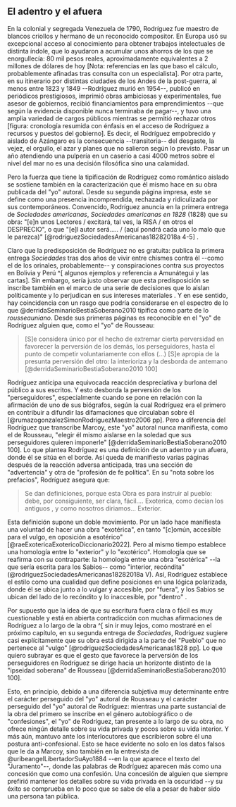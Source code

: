 ## El adentro y el afuera

En la colonial y segregada Venezuela de 1790, Rodríguez fue maestro de blancos criollos y hermano de un reconocido compositor. En Europa usó su excepcional acceso al conocimiento para obtener trabajos intelectuales de distinta índole, que lo ayudaron a acumular unos ahorros de los que se enorgullecía: 80 mil pesos reales, aproximadamente equivalentes a 2 millones de dólares de hoy [Nota: referencias en las que baso el cálculo, probablemente afinadas tras consulta con un especialista]. Por otra parte, en su itinerario por distintas ciudades de los Andes de la post-guerra, al menos entre 1823 y 1849 --Rodríguez murió en 1954--, publicó en  periódicos prestigiosos, imprimió obras ambiciosas y experimentales, fue asesor de gobiernos, recibió financiamientos para emprendimientos --que según la evidencia disponible nunca terminaba de pagar--,  y tuvo una amplia variedad de cargos públicos mientras se permitió rechazar otros  [figura: cronología resumida con énfasis en el acceso de Rodríguez a recursos y puestos del gobierno]. Es decir, el Rodríguez empobrecido y aislado de Azángaro es la consecuencia --transitoria-- del desgaste, la vejez, el orgullo, el azar y planes que no salieron según lo previsto. Pasar un año atendiendo una pulpería en un caserío a casi 4000 metros sobre el nivel del mar no es una decisión filosófica sino una calamidad.

Pero la fuerza que tiene la tipificación de Rodríguez como romántico aislado se sostiene también en la caracterización que él mismo hace en su obra publicada del "yo" autoral. Desde su segunda página impresa, este se define como una presencia incomprendida, rechazada y ridiculizada por sus contemporáneos. Convencido, Rodríguez anuncia en la primera entrega de *Sociedades americanas*, *Sociedades americanas en 1828* (1828) que su obra: "[e]n unos Lectores / excitará, tal ves, la RISA / en otros el DESPRECIO", o que "[e]l autor será..... / (aquí pondrá cada uno lo malo que le parezca)" [@rodriguezSociedadesAmericanas18282018a 4-5] . 

Claro que la predisposición de Rodríguez no es gratuita: publica la primera entrega *Sociedades* tras dos años de vivir entre chismes contra él --como el de los orinales, probablemente-- y conspiraciones contra sus proyectos en Bolivia y Perú ^[ algunos ejemplos y referencia a Amunátegui y las cartas]. Sin embargo, sería justo observar que esta predisposición se inscribe también en el marco de una serie de decisiones que lo aislan políticamente y lo perjudican en sus intereses materiales . Y en ese sentido, hay coincidencia con un rasgo que podría considerarse en el espectro de lo que @derridaSeminarioBestiaSoberano2010 tipifica como parte de lo *rousseauniano*. Desde sus primeras páginas es reconocible en el "yo" de Rodríguez alguien que, como el "yo" de Rousseau:

>[S]e considera único por el hecho de extremar cierta perversidad en favorecer la perversión de los demás, los perseguidores, hasta el punto de competir voluntariamente con ellos (...) [S]e apropia de la presunta perversión del otro: la interioriza y la desborda de antemano [@derridaSeminarioBestiaSoberano2010 100]

Rodríguez anticipa una equivocada reacción despreciativa y burlona del público a sus escritos. Y esto desborda la perversión de los "perseguidores", especialmente cuando se pone en relación con la afirmación de uno de sus biógrafos, según la cual  Rodríguez era el primero en contribuir a difundir las difamaciones que circulaban sobre él [@rumazogonzalezSimonRodriguezMaestro2006 pp]. Pero a diferencia del Rodríguez que transcribe Marcoy, este "yo" autoral nunca manifiesta, como el de Rousseau, "elegir él mismo aislarse en la soledad que sus perseguidores quieren imponerle" [@derridaSeminarioBestiaSoberano2010 100]. Lo que plantea Rodríguez es una definición de un adentro y un afuera, donde él se sitúa en el borde. Así queda de manifiesto varias páginas después de la reacción adversa anticipada, tras una sección de "advertencia" y otra de "profesión de fe política". En su "nota sobre los prefacios", Rodríguez asegura que:

> Se dan definiciones, porque esta Obra es para instruir al pueblo: debe, por consiguiente, ser clara, fácil…. Exoterica, como decian los antiguos , y como nosotros diriamos... Exterior. 

Esta definición supone un doble movimiento. Por un lado hace manifiesta una voluntad de hacer una obra "exotérica", en tanto "[c]omún, accesible para el vulgo, en oposición a esotérico" [@raeExotericaExotericoDiccionario2022]. Pero al mismo tiempo establece una homología entre lo "exterior" y lo "exotérico". Homología que se reafirma con su contraparte: la homología entre una obra "esotérica" --la que sería escrita para los Sabios-- como "interior, recóndita" (@rodriguezSociedadesAmericanas18282018a V). Así, Rodríguez establece el estilo como una cualidad que define posiciones en una lógica polarizada, donde él se ubica junto a lo vulgar y accesible, por "fuera", y los Sabios se ubican del lado de lo recóndito y lo inaccesible, por "dentro" . 

Por supuesto que la idea de que su escritura fuera clara o fácil es muy cuestionable y está en abierta contradicción con muchas afirmaciones de Rodríguez a lo largo de la obra ^[ sin ir muy lejos, como mostraré en el próximo capítulo, en su segunda entrega de *Sociedades*, Rodríguez sugiere casi explícitamente que su obra está dirigida a la parte del "Pueblo" que no pertenece al "vulgo" [@rodriguezSociedadesAmericanas1828 pp]. Lo que quiero subrayar  es que el gesto que favorece la perversión de los perseguidores en Rodríguez se dirige hacia un horizonte distinto de la "ipseidad soberana" de Rousseau [@derridaSeminarioBestiaSoberano2010 100]. 

Esto, en principio, debido a una diferencia subjetiva muy determinante entre el carácter perseguido del "yo" autoral de Rousseau y el carácter perseguido del "yo" autoral de Rodríguez: mientras una parte sustancial de la obra del primero se inscribe en el género autobiográfico o de "confesiones", el "yo" de Rodríguez, tan presente a lo largo de su obra, no ofrece ningún detalle sobre su vida privada y pocos sobre su vida interior. Y más aún, mantuvo ante los interlocutores que escribieron sobre él una postura anti-confesional. Esto se hace evidente no solo en los datos falsos que le da a Marcoy, sino también en la entrevista de @uribeangelLibertadorSuAyo1884 --en la que  aparece el texto del "Juramento"--, donde las palabras de Rodríguez aparecen más como una concesión que como una confesión. Una concesión de alguien que siempre prefirió mantener los detalles sobre su vida privada en la oscuridad --y su éxito se comprueba en lo poco que se sabe de ella a pesar de haber sido una persona tan pública. 
